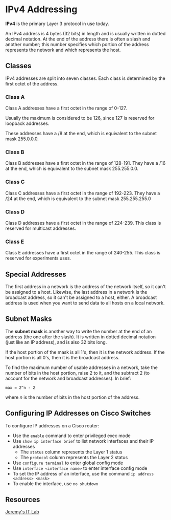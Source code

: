 # IPv4 Addressing

**IPv4** is the primary Layer 3 protocol in use today.

An IPv4 address is 4 bytes (32 bits) in length and is usually written in dotted decimal notation. At the end of the address there is often a slash and another number; this number specifies which portion of the address represents the network and which represents the host.

## Classes

IPv4 addresses are split into seven classes. Each class is determined by the first octet of the address.

### Class A

Class A addresses have a first octet in the range of 0-127.

Usually the maximum is considered to be 126, since 127 is reserved for loopback addresses.

These addresses have a /8 at the end, which is equivalent to the subnet mask 255.0.0.0.

### Class B

Class B addresses have a first octet in the range of 128-191. They have a /16 at the end, which is equivalent to the subnet mask 255.255.0.0.

### Class C

Class C addresses have a first octet in the range of 192-223. They have a /24 at the end, which is equivalent to the subnet mask 255.255.255.0

### Class D

Class D addresses have a first octet in the range of 224-239. This class is reserved for multicast addresses.

### Class E

Class E addresses have a first octet in the range of 240-255. This class is reserved for experiments uses.

## Special Addresses

The first address in a network is the address of the network itself, so it can't be assigned to a host. Likewise, the last address in a network is the broadcast address, so it can't be assigned to a host, either. A broadcast address is used when you want to send data to all hosts on a local network.

## Subnet Masks

The **subnet mask** is another way to write the number at the end of an address (the one after the slash). It is written in dotted decimal notation (just like an IP address), and is also 32 bits long.

If the host portion of the mask is all 1's, then it is the network address. If the host portion is all 0's, then it is the broadcast address.

To find the maximum number of usable addresses in a network, take the number of bits in the host portion, raise 2 to it, and the subtract 2 (to account for the network and broadcast addresses). In brief:

```
max = 2^n - 2
```

where *n* is the number of bits in the host portion of the address.

## Configuring IP Addresses on Cisco Switches

To configure IP addresses on a Cisco router:

- Use the `enable` command to enter privileged exec mode
- Use `show ip interface brief` to list network interfaces and their IP addresses
    - The `status` column represents the Layer 1 status
    - The `protocol` column represents the Layer 2 status
- Use `configure terminal` to enter global config mode
- Use `interface <interface name>` to enter interface config mode
- To set the IP address of an interface, use the command `ip address <address> <mask>`
- To enable the interface, use `no shutdown`

## Resources

[Jeremy's IT Lab](https://www.youtube.com/watch?v=3ROdsfEUuhs&list=PLxbwE86jKRgMpuZuLBivzlM8s2Dk5lXBQ&index=13)